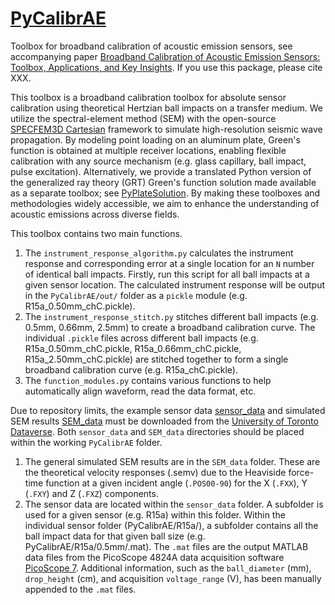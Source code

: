 # [PyCalibrAE](https://github.com/Grasselli-Geomechanics-Group/PyCalibrAE.git)

Toolbox for broadband calibration of acoustic emission sensors, see accompanying paper [Broadband Calibration of Acoustic Emission Sensors: Toolbox, Applications, and Key Insights](). 
If you use this package, please cite XXX.

This toolbox is a broadband calibration toolbox for absolute sensor calibration using theoretical Hertzian ball impacts on a transfer medium.
We utilize the spectral-element method (SEM) with the open-source [SPECFEM3D Cartesian](https://github.com/SPECFEM/specfem3d) framework to simulate high-resolution seismic wave propagation. 
By modeling point loading on an aluminum plate, Green's function is obtained at multiple receiver locations, enabling flexible calibration with any source mechanism (e.g. glass capillary, ball impact, pulse excitation).
Alternatively, we provide a translated Python version of the generalized ray theory (GRT) Green's function solution made available as a separate toolbox; see [PyPlateSolution](https://github.com/Grasselli-Geomechanics-Group/PyPlateSolution.git).
By making these toolboxes and methodologies widely accessible, we aim to enhance the understanding of acoustic emissions across diverse fields.

This toolbox contains two main functions. 
1. The `instrument_response_algorithm.py` calculates the instrument response and
corresponding error at a single location for an `N` number of identical ball impacts. 
Firstly, run this script for all ball impacts at a given sensor location. 
The calculated instrument response will be output in the `PyCalibrAE/out/` folder as a `pickle` module
(e.g. R15a_0.50mm_chC.pickle). 
2. The `instrument_response_stitch.py` stitches different ball impacts (e.g. 0.5mm, 0.66mm, 2.5mm)
to create a broadband calibration curve. The individual `.pickle` files across different ball impacts (e.g. R15a_0.50mm_chC.pickle, R15a_0.66mm_chC.pickle, R15a_2.50mm_chC.pickle)
are stitched together to form a single broadband calibration curve (e.g. R15a_chC.pickle).
3. The `function_modules.py` contains various functions to help automatically align waveform, read the
data format, etc.

Due to repository limits, the example sensor data [sensor_data](https://doi.org/10.5683/SP3/II56AM) and simulated SEM results [SEM_data](https://doi.org/10.5683/SP3/71FAOR) must be downloaded from the [University of Toronto Dataverse](https://borealisdata.ca/dataverse/PyCalibrAE).
Both `sensor_data` and `SEM_data` directories should be placed within the working `PyCalibrAE` folder. 
1. The general simulated SEM results are in the `SEM_data` folder. These are the theoretical velocity responses (.semv) due to the Heaviside force-time function at
a given incident angle (`.POS00-90`) for the X (`.FXX`), Y (`.FXY`) and Z (`.FXZ`) components.
2. The sensor data are located within the `sensor_data` folder. A subfolder is used for a given sensor (e.g. R15a) within this folder.
Within the individual sensor folder (PyCalibrAE/R15a/), a subfolder contains all the ball impact data for that given ball size 
(e.g. PyCalibrAE/R15a/0.5mm/.mat). The `.mat` files are the output MATLAB data files from the PicoScope 4824A data acquisition software [PicoScope 7](https://www.picotech.com/products/picoscope-7-software).
Additional information, such as the `ball_diameter` (mm), `drop_height` (cm), and acquisition `voltage_range` (V), has been manually appended to the `.mat` files.